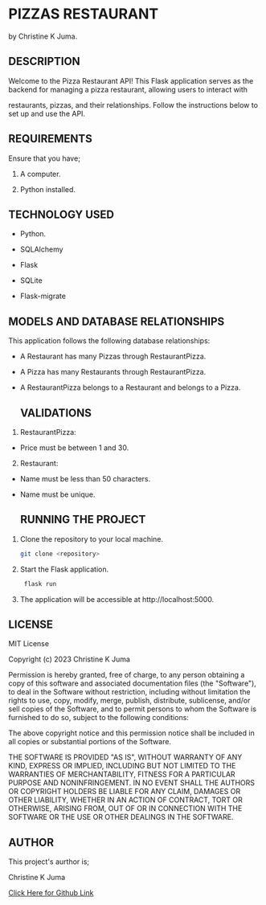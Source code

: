 # PIZZAS RESTAURANT

by Christine K Juma.

  ## DESCRIPTION

Welcome to the Pizza Restaurant API! This Flask application serves as the backend for managing a pizza restaurant, allowing users to interact with

restaurants, pizzas, and their relationships. Follow the instructions below to set up and use the API.

  ## REQUIREMENTS

Ensure that you have;

1. A computer. 

2. Python installed.

 ## TECHNOLOGY USED

 - Python.

 - SQLAlchemy

 - Flask

 - SQLite

 - Flask-migrate

  ## MODELS AND DATABASE RELATIONSHIPS

This application follows the following database relationships:

- A Restaurant has many Pizzas through RestaurantPizza.

- A Pizza has many Restaurants through RestaurantPizza.

- A RestaurantPizza belongs to a Restaurant and belongs to a Pizza.

  ## VALIDATIONS

1. RestaurantPizza:

- Price must be between 1 and 30.

2. Restaurant:

- Name must be less than 50 characters.

- Name must be unique.

  ## RUNNING THE PROJECT

1. Clone the repository to your local machine. 

   ```bash
   git clone <repository>
   ``` 

2. Start the Flask application.

   ```bash
    flask run   
   ```

3. The application will be accessible at http://localhost:5000.   

## LICENSE

MIT License

Copyright (c) 2023 Christine K Juma

Permission is hereby granted, free of charge, to any person obtaining a copy
of this software and associated documentation files (the "Software"), to deal
in the Software without restriction, including without limitation the rights
to use, copy, modify, merge, publish, distribute, sublicense, and/or sell
copies of the Software, and to permit persons to whom the Software is
furnished to do so, subject to the following conditions:

The above copyright notice and this permission notice shall be included in all
copies or substantial portions of the Software.

THE SOFTWARE IS PROVIDED "AS IS", WITHOUT WARRANTY OF ANY KIND, EXPRESS OR
IMPLIED, INCLUDING BUT NOT LIMITED TO THE WARRANTIES OF MERCHANTABILITY,
FITNESS FOR A PARTICULAR PURPOSE AND NONINFRINGEMENT. IN NO EVENT SHALL THE
AUTHORS OR COPYRIGHT HOLDERS BE LIABLE FOR ANY CLAIM, DAMAGES OR OTHER
LIABILITY, WHETHER IN AN ACTION OF CONTRACT, TORT OR OTHERWISE, ARISING FROM,
OUT OF OR IN CONNECTION WITH THE SOFTWARE OR THE USE OR OTHER DEALINGS IN THE
SOFTWARE.


## AUTHOR

This project's aurthor is;

  Christine K Juma

[Click Here for Github Link](https://github.com/christine-M9)
